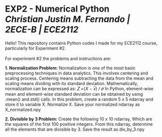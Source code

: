 # EXP2 - Numerical Python <br/> *Christian Justin M. Fernando | 2ECE-B | ECE2112*
Hello! This repository contains Python codes I made for my ECE2112 course, particularly for Experiment #2. <br/><br/> For experiment #2 the problems and instructions are:



**1. Normalization Problem:** Normalization is one of the most basic preprocessing techniques in
data analytics. This involves centering and scaling process. Centering means subtracting the data from the
mean and scaling means dividing with its standard deviation. Mathematically, normalization can be expressed as: 𝑍 =(𝑋 − 𝑥̅) / 𝜎
In Python, element-wise mean and element-wise standard deviation can be obtained by using .mean() and.std() calls. In this problem, create a random 5 x 5 ndarray and store it to variable X. Normalize X. Save your normalized ndarray as X_normalized.npy <br/>

**2. Divisible by 3 Problem:** Create the following 10 x 10 ndarray, Which are the squares of the first 100 positive integers.
From this ndarray, determine all the elements that are divisible by 3. Save the result as div_by_3.npy



